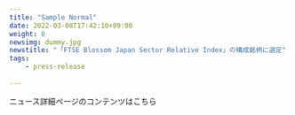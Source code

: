 ```yaml
---
title: "Sample Normal"
date: 2022-03-08T17:42:10+09:00
weight: 0
newsimg: dummy.jpg
newstitle: "「FTSE Blossom Japan Sector Relative Index」の構成銘柄に選定"
tags:
    - press-release
 
---
```


ニュース詳細ページのコンテンツはこちら